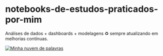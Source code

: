 # notebooks-de-estudos-praticados-por-mim
Análises de dados + dashboards +  modelagens ♻ sempre atualizando em melhorias contínuas. 

<a href="https://github.com/EricOliveira17/EricOliveira17/blob/master/WordCloud1.png" target="_blank">
  <img src="https://github.com/EricOliveira17/EricOliveira17/blob/master/WordCloud.png" alt="Minha nuvem de palavras">
</a>
